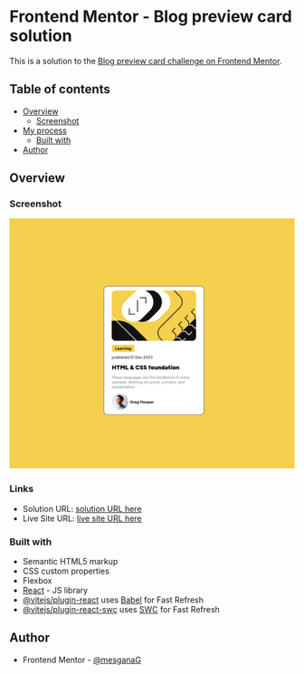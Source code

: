 # Frontend Mentor - Blog preview card solution

This is a solution to the [Blog preview card challenge on Frontend Mentor](https://www.frontendmentor.io/challenges/blog-preview-card-ckPaj01IcS). 

## Table of contents

- [Overview](#overview)
  - [Screenshot](#screenshot)
- [My process](#my-process)
  - [Built with](#built-with)
- [Author](#author)

## Overview

### Screenshot

![](./src/Screenshot%20from%202023-12-28%2013-14-50.png)

### Links

- Solution URL: [solution URL here](https://github.com/mesganaG/blog-preview.git)
- Live Site URL: [live site URL here](https://effective-halibut-v4rw7jp75q72w6wx-5173.app.github.dev/)

### Built with

- Semantic HTML5 markup
- CSS custom properties
- Flexbox
- [React](https://reactjs.org/) - JS library
- [@vitejs/plugin-react](https://github.com/vitejs/vite-plugin-react/blob/main/packages/plugin-react/README.md) uses [Babel](https://babeljs.io/) for Fast Refresh
- [@vitejs/plugin-react-swc](https://github.com/vitejs/vite-plugin-react-swc) uses [SWC](https://swc.rs/) for Fast Refresh

## Author
- Frontend Mentor - [@mesganaG](https://www.frontendmentor.io/profile/mesganaG)




